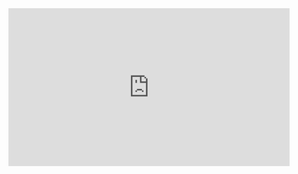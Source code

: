 <iframe width="560" height="315" src="https://i.imgur.com/mkGGAeH.mp4" frameborder="0" allowfullscreen></iframe>
